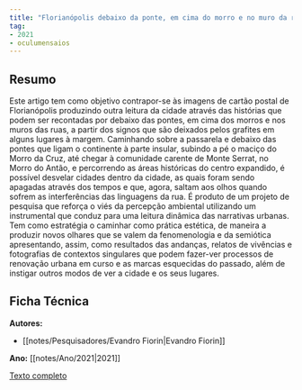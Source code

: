 ```yaml
---
title: "Florianópolis debaixo da ponte, em cima do morro e no muro da rua entre grafites e lugares à margem"
tag:
- 2021
- oculumensaios
---
```


## Resumo

Este artigo tem como objetivo contrapor-se às imagens de cartão postal de Florianópolis produzindo outra leitura da cidade através das histórias que podem ser recontadas por debaixo das pontes, em cima dos morros e nos muros das ruas, a partir dos signos que são deixados pelos grafites em alguns lugares à margem. Caminhando sobre a passarela e debaixo das pontes que ligam o continente à parte insular, subindo a pé o maciço do Morro da Cruz, até chegar à comunidade carente de Monte Serrat, no Morro do Antão, e percorrendo as áreas históricas do centro expandido, é possível desvelar cidades dentro da cidade, as quais foram sendo apagadas através dos tempos e que, agora, saltam aos olhos quando sofrem as interferências das linguagens da rua. É produto de um projeto de pesquisa que reforça o viés da percepção ambiental utilizando um instrumental que conduz para uma leitura dinâmica das narrativas urbanas. Tem como estratégia o caminhar como prática estética, de maneira a produzir novos olhares que se valem da fenomenologia e da semiótica apresentando, assim, como resultados das andanças, relatos de vivências e fotografias de contextos singulares que podem fazer-ver processos de renovação urbana em curso e as marcas esquecidas do passado, além de instigar outros modos de ver a cidade e os seus lugares.

## Ficha Técnica

**Autores:**
- [[notes/Pesquisadores/Evandro Fiorin|Evandro Fiorin]]

**Ano:** [[notes/Ano/2021|2021]]

[Texto completo](https://periodicos.puc-campinas.edu.br/oculum/article/view/4807)